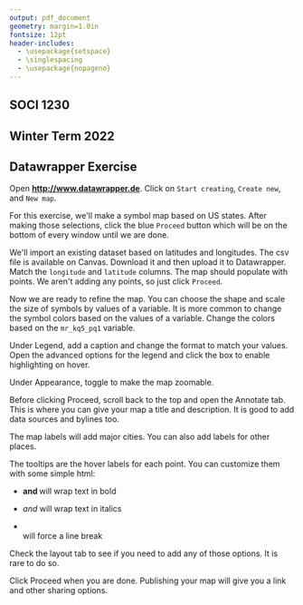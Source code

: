 ```yaml
---
output: pdf_document
geometry: margin=1.0in
fontsize: 12pt
header-includes:
  - \usepackage{setspace}
  - \singlespacing 
  - \usepackage{nopageno} 
---
```


## SOCI 1230
## Winter Term 2022
## Datawrapper Exercise

Open **http://www.datawrapper.de**. Click on `Start creating`, `Create new`, and `New map`.

For this exercise, we'll make a symbol map based on US states. After making those selections, click the blue `Proceed` button which will be on the bottom of every window until we are done.

We'll import an existing dataset based on latitudes and longitudes. The csv file is available on Canvas. Download it and then upload it to Datawrapper. Match the `longitude` and `latitude` columns. The map should populate with points. We aren't adding any points, so just click `Proceed`. 

Now we are ready to refine the map. You can choose the shape and scale the size of symbols by values of a variable. It is more common to change the symbol colors based on the values of a variable. Change the colors based on the `mr_kq5_pq1` variable.

Under Legend, add a caption and change the format to match your values. Open the advanced options for the legend and click the box to enable highlighting on hover.

Under Appearance, toggle to make the map zoomable.

Before clicking Proceed, scroll back to the top and open the Annotate tab. This is where you can give your map a title and description. It is good to add data sources and bylines too.

The map labels will add major cities. You can also add labels for other places.

The tooltips are the hover labels for each point. You can customize them with some simple html:

- <b> and </b> will wrap text in bold

- <em> and </em> will wrap text in italics

- <br> will force a line break

Check the layout tab to see if you need to add any of those options. It is rare to do so.

Click Proceed when you are done. Publishing your map will give you a link and other sharing options.